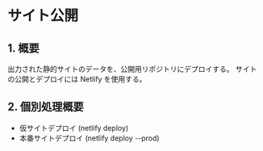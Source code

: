 # サイト公開

## 1. 概要
出力された静的サイトのデータを、公開用リポジトリにデプロイする。
サイトの公開とデプロイには Netlify を使用する。

## 2. 個別処理概要
- 仮サイトデプロイ (netlify deploy)
- 本番サイトデプロイ (netlify deploy --prod)

